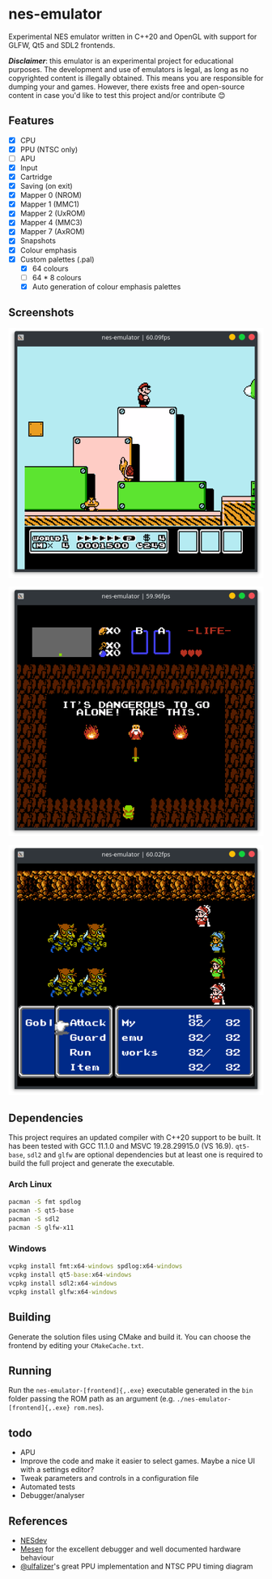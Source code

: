 # nes-emulator

Experimental NES emulator written in C++20 and OpenGL with support for GLFW, Qt5 and SDL2 frontends.

**_Disclaimer_**: this emulator is an experimental project for educational purposes. The development and use of emulators is legal, as long as no copyrighted content is illegally obtained. This means you are responsible for dumping your and games. However, there exists free and open-source content in case you'd like to test this project and/or contribute :blush:

## Features

- [x] CPU
- [x] PPU (NTSC only)
- [ ] APU
- [x] Input
- [x] Cartridge
- [x] Saving (on exit)
- [x] Mapper 0 (NROM)
- [x] Mapper 1 (MMC1)
- [x] Mapper 2 (UxROM)
- [x] Mapper 4 (MMC3)
- [x] Mapper 7 (AxROM)
- [x] Snapshots
- [x] Colour emphasis
- [x] Custom palettes (.pal)
  - [x] 64 colours
  - [ ] 64 \* 8 colours
  - [x] Auto generation of colour emphasis palettes

## Screenshots

![Alt text](/doc/screenshots/Super_Mario_Bros_3.png?raw=true "Super Mario Bros 3")

![Alt text](/doc/screenshots/The_Legend_of_Zelda.png?raw=true "The Legend of Zelda")

![Alt text](/doc/screenshots/Final_Fantasy_III.png?raw=true "Final Fantasy III")

## Dependencies

This project requires an updated compiler with C++20 support to be built. It has been tested with GCC 11.1.0 and MSVC 19.28.29915.0 (VS 16.9). `qt5-base`, `sdl2` and `glfw` are optional dependencies but at least one is required to build the full project and generate the executable.

### Arch Linux

```bash
pacman -S fmt spdlog
pacman -S qt5-base
pacman -S sdl2
pacman -S glfw-x11
```

### Windows

```cmd
vcpkg install fmt:x64-windows spdlog:x64-windows
vcpkg install qt5-base:x64-windows
vcpkg install sdl2:x64-windows
vcpkg install glfw:x64-windows
```

## Building

Generate the solution files using CMake and build it. You can choose the frontend by editing your `CMakeCache.txt`.

## Running

Run the `nes-emulator-[frontend]{,.exe}` executable generated in the `bin` folder passing the ROM path as an argument (e.g. `./nes-emulator-[frontend]{,.exe} rom.nes`).

## todo

- APU
- Improve the code and make it easier to select games. Maybe a nice UI with a settings editor?
- Tweak parameters and controls in a configuration file
- Automated tests
- Debugger/analyser

## References

- [NESdev](http://wiki.nesdev.com/w/index.php/Nesdev_Wiki)
- [Mesen](https://www.mesen.ca/) for the excellent debugger and well documented hardware behaviour
- [@ulfalizer](https://github.com/ulfalizer)'s great PPU implementation and NTSC PPU timing diagram
